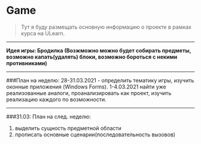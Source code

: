 # Game

> Тут я буду размещать основную информацию о проекте в рамках курса на ULearn.

---

**Идея игры: Бродилка (Возжможно можно будет собирать предметы, возможно капать(удалять) блоки, возможно бороться с некими противниками)**

---

###План на неделю:
28-31.03.2021 - определить тематику игры, изучить оконные приложения (Windows Forms).
1-4.03.2021 найти уже реализованные аналоги, проанализировать как проект, изучить реализацию каждого по возможности.

---

###31.03:
План на след. неделю:
1. выделить сущность предметной области
2. прописать основные сценарии(последовательность вызовов)

